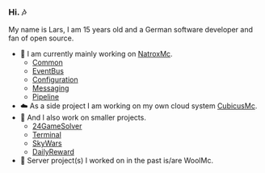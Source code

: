 ### Hi. 🎶
My name is Lars, I am 15 years old and a German software developer and fan of open source.

- 🔭 I am currently mainly working on [NatroxMc](https://github.com/NatroxMC/).
  - [Common](https://github.com/NatroxMC/Common/) 
  - [EventBus](https://github.com/NatroxMC/EventBus/) 
  - [Configuration](https://github.com/NatroxMC/Configuration/)
  - [Messaging](https://github.com/NatroxMC/Messaging/)
  - [Pipeline](https://github.com/NatroxMC/Pipeline/) 
- ☁️ As a side project I am working on my own cloud system [CubicusMc](https://github.com/CubicusMC/). 
- 👀 And I also work on smaller projects.
  - [24GameSolver](https://github.com/dasdrolpi/24GameSolver)
  - [Terminal](https://github.com/dasdrolpi/Terminal/)
  - [SkyWars](https://github.com/dasdrolpi/SkyWars/)
  - [DailyReward](https://github.com/dasdrolpi/DailyReward/)
- 📆 Server project(s) I worked on in the past is/are WoolMc.
